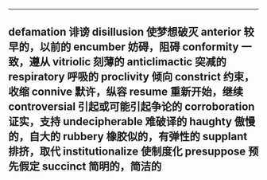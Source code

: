 ---
defamation  诽谤
disillusion    使梦想破灭
anterior  较早的，以前的
encumber  妨碍，阻碍
conformity  一致，遵从
vitriolic   刻薄的
anticlimactic  突减的
respiratory   呼吸的
proclivity   倾向
constrict  约束，收缩
connive  默许，纵容
resume  重新开始，继续
controversial  引起或可能引起争论的
corroboration  证实，支持
undecipherable  难破译的
haughty   傲慢的，自大的
rubbery  橡胶似的，有弹性的
supplant  排挤，取代
institutionalize  使制度化
presuppose  预先假定
succinct   简明的，简洁的
---